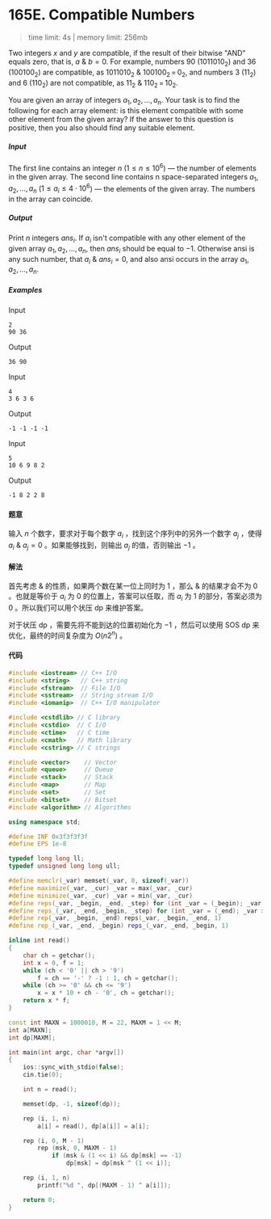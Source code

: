 # 165E. Compatible Numbers

> time limit: 4s | memory limit: 256mb

Two integers $x$ and $y$ are compatible, if the result of their bitwise "AND" equals zero, that is, $a\ \&\ b = 0$. For example, numbers $90$ ($1011010_2$) and $36$ ($100100_2$) are compatible, as $1011010_2\ \&\ 100100_2$ = $0_2$, and numbers $3$ ($11_2$) and $6$ ($110_2$) are not compatible, as $11_2\ \&\ 110_2$ = $10_2$.

You are given an array of integers $a_1, a_2, ..., a_n$. Your task is to find the following for each array element: is this element compatible with some other element from the given array? If the answer to this question is positive, then you also should find any suitable element.

##### Input

The first line contains an integer $n$ ($1 \leq n \leq 10^6$) — the number of elements in the given array. The second line contains n space-separated integers $a_1, a_2, ..., a_n$ ($1 \leq a_i \leq 4 \cdot 10^6$) — the elements of the given array. The numbers in the array can coincide.

##### Output

Print $n$ integers $ans_i$. If $a_i$ isn't compatible with any other element of the given array $a_1, a_2, ..., a_n$, then $ans_i$ should be equal to $-1$. Otherwise ansi is any such number, that $a_i\ \&\ ans_i = 0$, and also ansi occurs in the array $a_1, a_2, ..., a_n$.

##### Examples

Input
```text
2
90 36
```
Output
```text
36 90
```

Input
```text
4
3 6 3 6
```
Output
```text
-1 -1 -1 -1
```

Input
```text
5
10 6 9 8 2
```
Output
```text
-1 8 2 2 8
```

#### 题意

输入 $n$ 个数字，要求对于每个数字 $a_i$ ，找到这个序列中的另外一个数字 $a_j$ ，使得 $a_i\ \&\ a_j = 0$ 。如果能够找到，则输出 $a_j$ 的值，否则输出 $-1$ 。

#### 解法

首先考虑 $\&$ 的性质，如果两个数在某一位上同时为 $1$ ，那么 $\&$ 的结果才会不为 $0$ 。也就是等价于 $a_i$ 为 $0$ 的位置上，答案可以任取，而 $a_i$ 为 $1$ 的部分，答案必须为 $0$ 。所以我们可以用个状压 dp 来维护答案。

对于状压 dp ，需要先将不能到达的位置初始化为 $-1$ ，然后可以使用 SOS dp 来优化，最终的时间复杂度为 $O(n2^n)$ 。

#### 代码

```cpp
#include <iostream> // C++ I/O
#include <string>   // C++ string
#include <fstream>  // File I/O
#include <sstream>  // String stream I/O
#include <iomanip>  // C++ I/O manipulator

#include <cstdlib> // C library
#include <cstdio>  // C I/O
#include <ctime>   // C time
#include <cmath>   // Math library
#include <cstring> // C strings

#include <vector>    // Vector
#include <queue>     // Queue
#include <stack>     // Stack
#include <map>       // Map
#include <set>       // Set
#include <bitset>    // Bitset
#include <algorithm> // Algorithms

using namespace std;

#define INF 0x3f3f3f3f
#define EPS 1e-8

typedef long long ll;
typedef unsigned long long ull;

#define memclr(_var) memset(_var, 0, sizeof(_var))
#define maximize(_var, _cur) _var = max(_var, _cur)
#define minimize(_var, _cur) _var = min(_var, _cur)
#define reps(_var, _begin, _end, _step) for (int _var = (_begin); _var <= (_end); _var += (_step))
#define reps_(_var, _end, _begin, _step) for (int _var = (_end); _var >= (_begin); _var -= (_step))
#define rep(_var, _begin, _end) reps(_var, _begin, _end, 1)
#define rep_(_var, _end, _begin) reps_(_var, _end, _begin, 1)

inline int read()
{
    char ch = getchar();
    int x = 0, f = 1;
    while (ch < '0' || ch > '9')
        f = ch == '-' ? -1 : 1, ch = getchar();
    while (ch >= '0' && ch <= '9')
        x = x * 10 + ch - '0', ch = getchar();
    return x * f;
}

const int MAXN = 1000010, M = 22, MAXM = 1 << M;
int a[MAXN];
int dp[MAXM];

int main(int argc, char *argv[])
{
    ios::sync_with_stdio(false);
    cin.tie(0);

    int n = read();

    memset(dp, -1, sizeof(dp));

    rep (i, 1, n)
        a[i] = read(), dp[a[i]] = a[i];

    rep (i, 0, M - 1)
        rep (msk, 0, MAXM - 1)
            if (msk & (1 << i) && dp[msk] == -1)
                dp[msk] = dp[msk ^ (1 << i)];

    rep (i, 1, n)
        printf("%d ", dp[(MAXM - 1) ^ a[i]]);

    return 0;
}
```